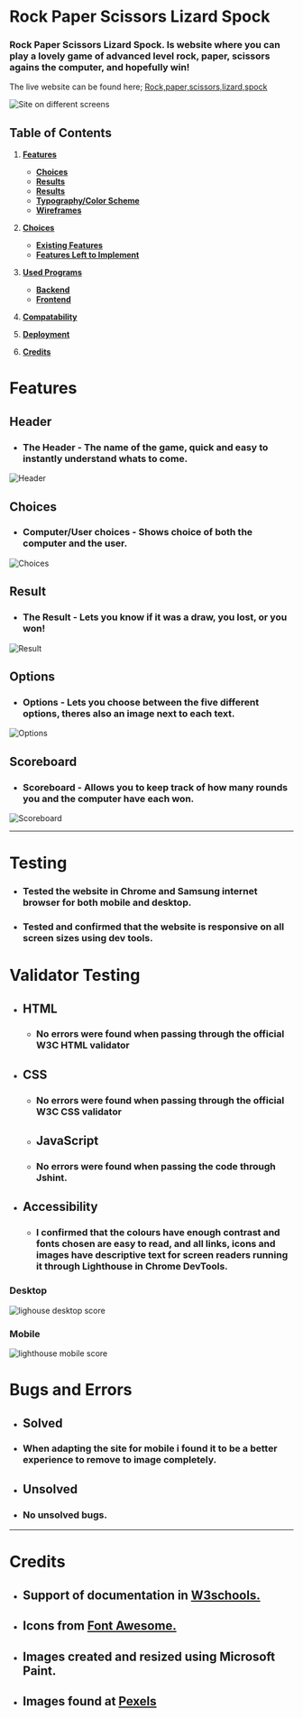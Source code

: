 # Rock Paper Scissors Lizard Spock

### Rock Paper Scissors Lizard Spock. Is website where you can play a lovely game of advanced level rock, paper, scissors agains the computer, and hopefully win!

The live website can be found here; [Rock,paper,scissors,lizard,spock]( https://mattheuskasa.github.io/Rock-Paper-Scissors-Lizard-Spock//)

![Site on different screens](md-images/different-responses.png)

## Table of Contents
1. [**Features**](#features)
    - [**Choices**](#choices)
    - [**Results**](#result)
    - [**Results**](#result)
    - [**Typography/Color Scheme**](#typographycolor-scheme)
    - [**Wireframes**](#wireframes)

2. [**Choices**](#choices)
    - [**Existing Features**](#existing-features)
    - [**Features Left to Implement**](#features-not-yet-implemented)

3. [**Used Programs**](#used-programs)
    - [**Backend**](#backend)
    - [**Frontend**](#frontend)

4. [**Compatability**](#compatibility)

5. [**Deployment**](#deployment)

6. [**Credits**](#credits)


# Features


## Header
- ### The Header - The name of the game, quick and easy to instantly understand whats to come.

![Header](md-images/RPSLS-Header.png)

## Choices
- ### Computer/User choices - Shows choice of both the computer and the user.

![Choices](md-images/Computer-and-user-choice.png)

## Result
- ### The Result - Lets you know if it was a draw, you lost, or you won!

![Result](md-images/Result.png)

## Options
- ### Options - Lets you choose between the five different options, theres also an image next to each text.

![Options](md-images/Options.png)

## Scoreboard
- ### Scoreboard - Allows you to keep track of how many rounds you and the computer have each won.

![Scoreboard](md-images/Scoreboard.png)




---

# Testing
- ### Tested the website in Chrome and Samsung internet browser for both mobile and desktop.
- ### Tested and confirmed that the website is responsive on all screen sizes using dev tools.


# Validator Testing
- ## HTML
  - ### No errors were found when passing through the official W3C HTML validator

- ## CSS
  - ### No errors were found when passing through the official W3C CSS validator

  - ## JavaScript
  - ### No errors were found when passing the code through Jshint.

- ## Accessibility
  - ### I confirmed that the colours have enough contrast and fonts chosen are easy to read, and all links, icons and images have descriptive text for screen readers running it through Lighthouse in Chrome DevTools.

### Desktop

  ![lighouse desktop score](md-images/lighthouse-desktop.png)

### Mobile

  ![lighthouse mobile score](md-images/lighthouse-mobile.png)


  # Bugs and Errors

  - ## Solved

  - ### When adapting the site for mobile i found it to be a better experience to remove to image completely.

  - ## Unsolved

  - ### No unsolved bugs.

---

 # Credits

 - ## Support of documentation in [W3schools.](https://www.w3schools.com/)
 - ## Icons from [Font Awesome.](https://fontawesome.com/)
 - ## Images created and resized using Microsoft Paint.
 - ## Images found at [Pexels](https://www.pexels.com/)